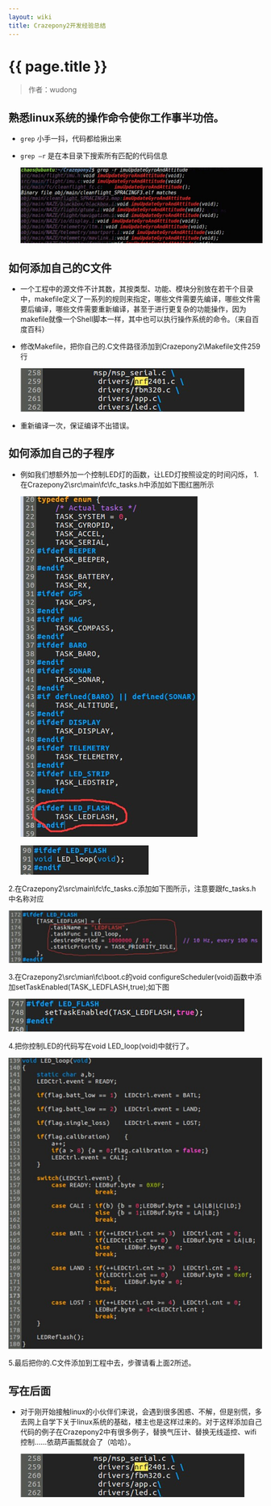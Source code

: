 ```yaml
---
layout: wiki
title: Crazepony2开发经验总结
---
```


# {{ page.title }}

> 作者：wudong

## 熟悉linux系统的操作命令使你工作事半功倍。
+ `grep` 小手一抖，代码都给揪出来
+ `grep –r` 是在本目录下搜索所有匹配的代码信息

  ![](/assets/img/c2-development-1.jpg)

## 如何添加自己的C文件
+ 一个工程中的源文件不计其数，其按类型、功能、模块分别放在若干个目录中，makefile定义了一系列的规则来指定，哪些文件需要先编译，哪些文件需要后编译，哪些文件需要重新编译，甚至于进行更复杂的功能操作，因为 makefile就像一个Shell脚本一样，其中也可以执行操作系统的命令。（来自百度百科）
+ 修改Makefile，把你自己的.C文件路径添加到Crazepony2\Makefile文件259行

  ![](/assets/img/c2-development-2.jpg)

+ 重新编译一次，保证编译不出错误。

## 如何添加自己的子程序
+ 例如我们想额外加一个控制LED灯的函数，让LED灯按照设定的时间闪烁，
1.在Crazepony2\src\main\\fc\fc_tasks.h中添加如下图红圈所示

  ![](/assets/img/c2-development-3.jpg)
  
  ![](/assets/img/c2-development-4.jpg)

2.在Crazepony2\src\main\fc\fc_tasks.c添加如下图所示，注意要跟fc_tasks.h中名称对应

  ![](/assets/img/c2-development-5.jpg)

3.在Crazepony2\src\mian\fc\boot.c的void configureScheduler(void)函数中添加setTaskEnabled(TASK_LEDFLASH,true);如下图
  
  ![](/assets/img/c2-development-6.jpg)

4.把你控制LED的代码写在void LED_loop(void)中就行了。

  ![](/assets/img/c2-development-7.jpg)

5.最后把你的.C文件添加到工程中去，步骤请看上面2所述。

## 写在后面
+ 对于刚开始接触linux的小伙伴们来说，会遇到很多困惑、不解，但是别慌，多去网上自学下关于linux系统的基础，楼主也是这样过来的。对于这样添加自己代码的例子在Crazepony2中有很多例子，替换气压计、替换无线遥控、wifi控制……依葫芦画瓢就会了（哈哈）。
  
  ![](/assets/img/c2-development-8.jpg)
